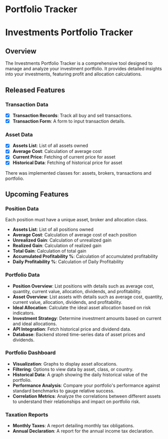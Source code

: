 # Portfolio Tracker
# Investments Portfolio Tracker

## Overview
The Investments Portfolio Tracker is a comprehensive tool designed to manage and analyze your investment portfolio. It provides detailed insights into your investments, featuring profit and allocation calculations.

## Released Features

### Transaction Data
- [x] **Transaction Records**: Track all buy and sell transactions. 
- [x] **Transaction Form**: A form to input transaction details.

### Asset Data

- [x] **Assets List**: List of all assets owned
- [x] **Average Cost**: Calculation of average cost
- [x] **Current Price**: Fetching of current price for asset
- [x] **Historical Data**: Fetching of historical price for asset

There was implemented classes for: assets, brokers, transactions and portfolio.

## Upcoming Features

### Position Data

Each position must have a unique asset, broker and allocation class.

- **Assets List**: List of all positions owned
- **Average Cost**: Calculation of average cost of each position
- **Unrealized Gain**: Calculation of unrealized gain
- **Realized Gain**: Calculation of realized gain
- **Total Gain**: Calculation of total gain
- **Accumulated Profitability %**: Calculation of accumulated profitability
- **Daily Profitability %**: Calculation of Daily Profitability


### Portfolio Data
- **Position Overview**: List positions with details such as average cost, quantity, current value, allocation, dividends, and profitability.
- **Asset Overview**: List assets with details such as average cost, quantity, current value, allocation, dividends, and profitability.
- **Ideal Allocation**: Calculate the ideal asset allocation based on risk indicators.
- **Investment Strategy**: Determine investment amounts based on current and ideal allocations.
- **API Integration**: Fetch historical price and dividend data.
- **Database**: Backend stored time-series data of asset prices and dividends.

### Portfolio Dashboard
- **Visualization**: Graphs to display asset allocations.
- **Filtering**: Options to view data by asset, class, or country.
- **Historical Data**: A graph showing the daily historical value of the portfolio.
- **Performance Analysis**: Compare your portfolio's performance against standard benchmarks to gauge relative success.
- **Correlation Metrics**: Analyze the correlations between different assets to understand their relationships and impact on portfolio risk.

### Taxation Reports
- **Monthly Taxes**: A report detailing monthly tax obligations.
- **Annual Declaration**: A report for the annual income tax declaration.